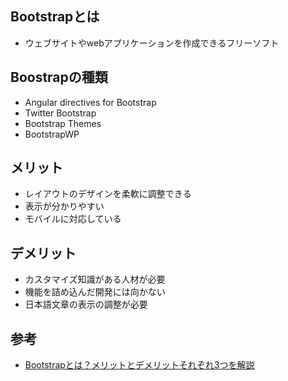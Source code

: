 ## Bootstrapとは
* ウェブサイトやwebアプリケーションを作成できるフリーソフト

## Boostrapの種類
* Angular directives for Bootstrap
* Twitter Bootstrap
* Bootstrap Themes
* BootstrapWP

## メリット
* レイアウトのデザインを柔軟に調整できる
* 表示が分かりやすい
* モバイルに対応している

## デメリット
* カスタマイズ知識がある人材が必要
* 機能を詰め込んだ開発には向かない
* 日本語文章の表示の調整が必要

## 参考
* [Bootstrapとは？メリットとデメリットそれぞれ3つを解説](https://www.acrovision.jp/career/?p=2852)
